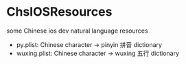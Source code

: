 # ChsIOSResources
some Chinese ios dev natural language resources

*   py.plist: Chinese character -> pinyin 拼音 dictionary
*   wuxing.plist: Chinese character -> wuxing 五行 dictionary
